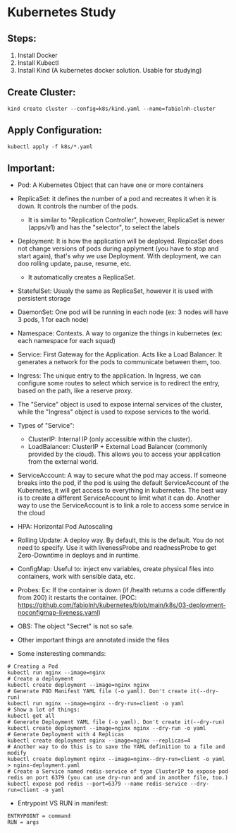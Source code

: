 # Kubernetes Study

## Steps:
1) Install Docker
2) Install Kubectl
3) Install Kind (A kubernetes docker solution. Usable for studying)
## Create Cluster:
```
kind create cluster --config=k8s/kind.yaml --name=fabiolnh-cluster
```
## Apply Configuration:
```
kubectl apply -f k8s/*.yaml
```

## Important:
- Pod: A Kubernetes Object that can have one or more containers
- ReplicaSet: it defines the number of a pod and recreates it when it is down. It controls the number of the pods.
  * It is similar to "Replication Controller", however, ReplicaSet is newer (apps/v1) and has the "selector", to select the labels
- Deployment: It is how the application will be deployed. RepicaSet does not change versions of pods during applyment (you have to stop and start again), that's why we use Deployment. With deployment, we can doo rolling update, pause, resume, etc.
  * It automatically creates a ReplicaSet.
- StatefulSet: Usualy the same as ReplicaSet, however it is used with persistent storage
- DaemonSet: One pod will be running in each node (ex: 3 nodes will have 3 pods, 1 for each node) 
- Namespace: Contexts. A way to organize the things in kubernetes (ex: each namespace for each squad)
- Service: First Gateway for the Application. Acts like a Load Balancer. It generates a network for the pods to communicate between them, too.
- Ingress: The unique entry to the application. In Ingress, we can configure some routes to select which service is to redirect the entry, based on the path, like a reserve proxy.
- The "Service" object is used to expose internal services of the cluster, while the "Ingress" object is used to expose services to the world.
- Types of "Service":
  * ClusterIP: Internal IP (only accessible within the cluster).
  * LoadBalancer: ClusterIP + External Load Balancer (commonly provided by the cloud). This allows you to access your application from the external world.
- ServiceAccount: A way to secure what the pod may access. If someone breaks into the pod, if the pod is using the default ServiceAccount of the Kubernetes, it will get access to everything in kubernetes. The best way is to create a different ServiceAccount to limit what it can do. Another way to use the ServiceAccount is to link a role to access some service in the cloud 
- HPA: Horizontal Pod Autoscaling
- Rolling Update: A deploy way. By default, this is the default. You do not need to specify. Use it with livenessProbe and readnessProbe to get Zero-Downtime in deploys and in runtime.
- ConfigMap: Useful to: inject env variables, create physical files into containers, work with sensible data, etc.
- Probes: Ex: If the container is down (if /health returns a code differently from 200) it restarts the container. (POC: https://github.com/fabiolnh/kubernetes/blob/main/k8s/03-deployment-noconfigmap-liveness.yaml)
- OBS: The object "Secret" is not so safe.
- Other important things are annotated inside the files


- Some insteresting commands:
```
# Creating a Pod
kubectl run nginx --image=nginx
# Create a deployment
kubectl create deployment --image=nginx nginx
# Generate POD Manifest YAML file (-o yaml). Don't create it(--dry-run)
kubectl run nginx --image=nginx --dry-run=client -o yaml
# Show a lot of things:
kubectl get all
# Generate Deployment YAML file (-o yaml). Don't create it(--dry-run)
kubectl create deployment --image=nginx nginx --dry-run -o yaml
# Generate Deployment with 4 Replicas
kubectl create deployment nginx --image=nginx --replicas=4
# Another way to do this is to save the YAML definition to a file and modify
kubectl create deployment nginx --image=nginx--dry-run=client -o yaml > nginx-deployment.yaml
# Create a Service named redis-service of type ClusterIP to expose pod redis on port 6379 (you can use dry-run and and in another file, too.)
kubectl expose pod redis --port=6379 --name redis-service --dry-run=client -o yaml
```
- Entrypoint VS RUN in manifest:
```
ENTRYPOINT = command
RUN = args
```
